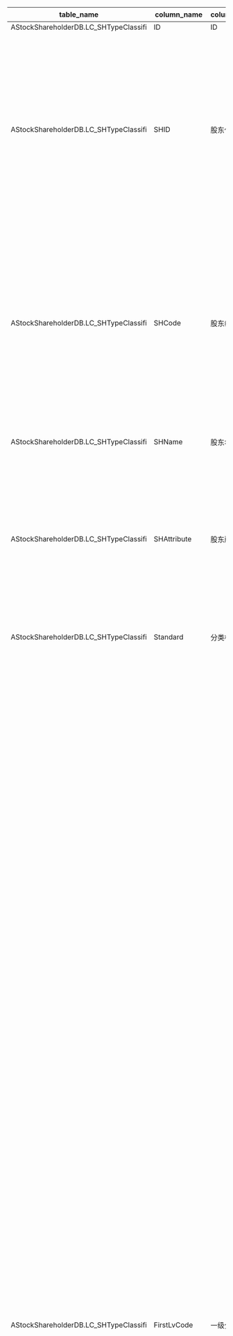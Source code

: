| table_name| column_name | column_description | 注释| Annotation| 数据示例 |
|---|---|---|---|---|---|
| AStockShareholderDB.LC_SHTypeClassifi | ID| ID | | | 725356058233 |
| AStockShareholderDB.LC_SHTypeClassifi | SHID| 股东代码 | 数值型常量。当SHAttribute=2时，关联“企业码表（EP_CompanyMain）”的“企业编号（CompanyCode）”关联，获取企业的基本信息； 当SHAttribute=3时，关联“证券码表总表(SecuMainAll)”的“证券内部编码 (InnerCode)”关联，获取证券的基本信息 | Numeric constant. When SHAttribute equals 2, associate with "Enterprise Code Table (EP_CompanyMain)" and "Enterprise Code (CompanyCode)" to obtain the basic information of the enterprise; when SHAttribute equals 3, associate with "Security Code Table (SecuMainAll)" and "Inner Code (InnerCode)" to obtain the basic information of the security. | null |
| AStockShareholderDB.LC_SHTypeClassifi | SHCode| 股东编码 | 字符型常量。当SHAttribute=2时，关联“企业码表（EP_CompanyMain）”的“企业编码（EnterpriseCode）”关联，获取企业的基本信息； 当SHAttribute=3时，关联“证券码表总表(SecuMainAll)”的“聚源代码 (GilCode)”关联，获取证券的基本信息| String constant. When SHAttribute equals 2, associate with "Enterprise Code Table (EP_CompanyMain)" and "Enterprise Code (EnterpriseCode)" to obtain the basic information of the enterprise; when SHAttribute equals 3, associate with "Securities Code Table (SecuMainAll)" and "Juyuan Code (GilCode)" to obtain the basic information of the securities.| null |
| AStockShareholderDB.LC_SHTypeClassifi | SHName| 股东名称 | | | 中信证券-郑州银行金梧桐理财产品-中信证券郑州共赢一号单一资 |
| AStockShareholderDB.LC_SHTypeClassifi | SHAttribute | 股东所属性质 | 数值型常量。股东所属性质(SHAttribute)与(CT_SystemConst)表中的DM字段关联，令LB = 1783，得到股东所属性质的具体描述：1-自然人，2-企业，3-证券品种，99-其他。 | Numeric constant. The nature of the shareholder (SHAttribute) is associated with the DM field in the (CT_SystemConst) table, setting LB = 1783, the specific description of the nature of the shareholder is obtained: 1-natural person, 2-enterprise, 3-securities variety, 99-others. | 3|
| AStockShareholderDB.LC_SHTypeClassifi | Standard| 分类标准 | 数值型常量。1-聚源股东类型分类2022版| Numeric constant. 1-JuYuan shareholder type classification 2022 edition | 1|
| AStockShareholderDB.LC_SHTypeClassifi | FirstLvCode | 一级分类代码 | 数值型常量。一级分类代码(FirstLvCode)与(CT_SystemConst)表中的DM字段关联，令LB = 2503，得到一级分类代码的具体描述：1000000-自然人，2000000-境内机构投资者，2010000-证券，2010100-证券公司，2010200-券商理财，2010201-券商集合理财，2010202-券商定向理财，2020000-银行类，2020100-银行，2020200-银行理财子公司，2020300-银行理财，2030000-保险，2030100-保险公司，2030200-保险组合，2030201-保险资管，2030202-保险理财，2030203-保险产品账户，2040000-信托，2040100-信托公司，2040200-信托产品，2040201-单一信托计划，2040202-集合信托计划，2050000-基金，2050100-公募基金，2050200-私募基金，2050201-私募股权投资基金，2050202-私募证券投资基金，2050203-私募创业投资基金，2050299-其他私募基金，2050300-基金资管计划，2050400-公募基金管理公司，2050500-私募基金管理公司，2050600-基金资管子公司，2060000-期货，2060100-期货公司，2060200-期货资管，2070000-财务公司，2080000-金融租赁公司，2090000-资产管理公司，2090100-金融资产管理公司，2090200-地方资产管理公司，2100000-金融资产投资公司，2110000-社保基金及社保机构，2120000-养老金，2120100-年金，2120200-基本养老保险基金，2120300-养老金产品，2130000-政府机构，2130100-国资机构，2130200-财政部门，2139900-其他政府机构，2140000-社会组织，2140100-慈善组织（基金会），2140200-职工工会，2140300-院校，2140400-研究所，2149900-其他社会组织，2990000-一般法人，3000000-境外机构投资者，3010000-专业境外机构，3020000-其他境外机构| Numeric constant. The first-level classification code (FirstLvCode) is associated with the DM field in the CT_SystemConst table. Setting LB = 2503, the specific description of the first-level classification code is as follows: 1000000 - Natural Person, 2000000 - Domestic Institutional Investor, 2010000 - Securities, 2010100 - Securities Company, 2010200 - Brokerage Firm's Financial Management, 2010201 - Brokerage Firm's Collective Financial Management, 2010202 - Brokerage Firm's Directed Financial Management, 2020000 - Bank Category, 2020100 - Bank, 2020200 - Bank's Financial Management Subsidiary, 2020300 - Bank's Financial Management, 2030000 - Insurance, 2030100 - Insurance Company, 2030200 - Insurance Portfolio, 2030201 - Insurance Asset Management, 2030202 - Insurance Financial Management, 2030203 - Insurance Product Account, 2040000 - Trust, 2040100 - Trust Company, 2040200 - Trust Product, 2040201 - Single Trust Plan, 2040202 - Collective Trust Plan, 2050000 - Fund, 2050100 - Publicly Offered Fund, 2050200 - Private Equity Fund, 2050201 - Private Securities Investment Fund, 2050202 - Private Venture Capital Fund, 2050299 - Other Private Funds, 2050300 - Fund Asset Management Plan, 2050400 - Publicly Offered Fund Management Company, 2050500 - Private Fund Management Company, 2050600 - Fund Asset Management Subsidiary, 2060000 - Futures, 2060100 - Futures Company, 2060200 - Futures Asset Management, 2070000 - Financial Company, 2080000 - Financial Leasing Company, 2090000 - Asset Management Company, 2090100 - Financial Asset Management Company, 2090200 - Local Asset Management Company, 2100000 - Financial Asset Investment Company, 2110000 - Social Security Fund and Social Security Institution, 2120000 - Pension Fund, 2120100 - Annuity, 2120200 - Basic Pension Insurance Fund, 2120300 - Pension Product, 2130000 - Government Agency, 2130100 - State-owned Assets Institution, 2130200 - Financial Department, 2139900 - Other Government Agencies, 2140000 - Social Organization, 2140100 - Charity Organization (Foundation), 2140200 - Trade Union, 2140300 - Educational Institution, 2140400 - Research Institute, 2149900 - Other Social Organizations, 2990000 - General Corporation, 3000000 - Overseas Institutional Investor, 3010000 - Professional Overseas Institution, 3020000 - Other Overseas Institutions. | 2000000|
| AStockShareholderDB.LC_SHTypeClassifi | SecondLvCode| 二级分类代码 | 数值型常量。二级分类代码(SecondLvCode)与(CT_SystemConst)表中的DM字段关联，令LB = 2503，得到二级分类代码的具体描述：1000000-自然人，2000000-境内机构投资者，2010000-证券，2010100-证券公司，2010200-券商理财，2010201-券商集合理财，2010202-券商定向理财，2020000-银行类，2020100-银行，2020200-银行理财子公司，2020300-银行理财，2030000-保险，2030100-保险公司，2030200-保险组合，2030201-保险资管，2030202-保险理财，2030203-保险产品账户，2040000-信托，2040100-信托公司，2040200-信托产品，2040201-单一信托计划，2040202-集合信托计划，2050000-基金，2050100-公募基金，2050200-私募基金，2050201-私募股权投资基金，2050202-私募证券投资基金，2050203-私募创业投资基金，2050299-其他私募基金，2050300-基金资管计划，2050400-公募基金管理公司，2050500-私募基金管理公司，2050600-基金资管子公司，2060000-期货，2060100-期货公司，2060200-期货资管，2070000-财务公司，2080000-金融租赁公司，2090000-资产管理公司，2090100-金融资产管理公司，2090200-地方资产管理公司，2100000-金融资产投资公司，2110000-社保基金及社保机构，2120000-养老金，2120100-年金，2120200-基本养老保险基金，2120300-养老金产品，2130000-政府机构，2130100-国资机构，2130200-财政部门，2139900-其他政府机构，2140000-社会组织，2140100-慈善组织（基金会），2140200-职工工会，2140300-院校，2140400-研究所，2149900-其他社会组织，2990000-一般法人，3000000-境外机构投资者，3010000-专业境外机构，3020000-其他境外机构 | Numeric constant. The secondary classification code (SecondLvCode) is associated with the DM field in the CT_SystemConst table. Setting LB = 2503, the specific description of the secondary classification code is as follows: 1000000 - Natural Person, 2000000 - Domestic Institutional Investor, 2010000 - Securities, 2010100 - Securities Company, 2010200 - Brokerage Firm's Financial Management, 2010201 - Brokerage Firm's Collective Financial Management, 2010202 - Brokerage Firm's Directed Financial Management, 2020000 - Bank Category, 2020100 - Bank, 2020200 - Bank's Financial Management Subsidiary, 2020300 - Bank's Financial Management, 2030000 - Insurance, 2030100 - Insurance Company, 2030200 - Insurance Portfolio, 2030201 - Insurance Asset Management, 2030202 - Insurance Financial Management, 2030203 - Insurance Product Account, 2040000 - Trust, 2040100 - Trust Company, 2040200 - Trust Product, 2040201 - Single Trust Plan, 2040202 - Collective Trust Plan, 2050000 - Fund, 2050100 - Publicly Offered Fund, 2050200 - Private Equity Fund, 2050201 - Private Securities Investment Fund, 2050202 - Private Venture Capital Fund, 2050299 - Other Private Funds, 2050300 - Fund Asset Management Plan, 2050400 - Publicly Offered Fund Management Company, 2050500 - Private Fund Management Company, 2050600 - Fund Asset Management Subsidiary, 2060000 - Futures, 2060100 - Futures Company, 2060200 - Futures Asset Management, 2070000 - Financial Company, 2080000 - Financial Leasing Company, 2090000 - Asset Management Company, 2090100 - Financial Asset Management Company, 2090200 - Local Asset Management Company, 2100000 - Financial Asset Investment Company, 2110000 - Social Security Fund and Social Security Institution, 2120000 - Pension Fund, 2120100 - Annuity, 2120200 - Basic Pension Insurance Fund, 2120300 - Pension Product, 2130000 - Government Agency, 2130100 - State-owned Assets Institution, 2130200 - Financial Department, 2139900 - Other Government Agencies, 2140000 - Social Organization, 2140100 - Charity Organization (Foundation), 2140200 - Trade Union, 2140300 - Educational Institution, 2140400 - Research Institute, 2149900 - Other Social Organizations, 2990000 - General Corporation, 3000000 - Overseas Institutional Investor, 3010000 - Professional Overseas Institution, 3020000 - Other Overseas Institutions.| 2010000|
| AStockShareholderDB.LC_SHTypeClassifi | ThirdLvCode | 三级分类代码 | 数值型常量。三级分类代码(ThirdLvCode)与(CT_SystemConst)表中的DM字段关联，令LB = 2503，得到三级分类代码的具体描述：1000000-自然人，2000000-境内机构投资者，2010000-证券，2010100-证券公司，2010200-券商理财，2010201-券商集合理财，2010202-券商定向理财，2020000-银行类，2020100-银行，2020200-银行理财子公司，2020300-银行理财，2030000-保险，2030100-保险公司，2030200-保险组合，2030201-保险资管，2030202-保险理财，2030203-保险产品账户，2040000-信托，2040100-信托公司，2040200-信托产品，2040201-单一信托计划，2040202-集合信托计划，2050000-基金，2050100-公募基金，2050200-私募基金，2050201-私募股权投资基金，2050202-私募证券投资基金，2050203-私募创业投资基金，2050299-其他私募基金，2050300-基金资管计划，2050400-公募基金管理公司，2050500-私募基金管理公司，2050600-基金资管子公司，2060000-期货，2060100-期货公司，2060200-期货资管，2070000-财务公司，2080000-金融租赁公司，2090000-资产管理公司，2090100-金融资产管理公司，2090200-地方资产管理公司，2100000-金融资产投资公司，2110000-社保基金及社保机构，2120000-养老金，2120100-年金，2120200-基本养老保险基金，2120300-养老金产品，2130000-政府机构，2130100-国资机构，2130200-财政部门，2139900-其他政府机构，2140000-社会组织，2140100-慈善组织（基金会），2140200-职工工会，2140300-院校，2140400-研究所，2149900-其他社会组织，2990000-一般法人，3000000-境外机构投资者，3010000-专业境外机构，3020000-其他境外机构| Numeric constant. The third-level classification code (ThirdLvCode) is associated with the DM field in the CT_SystemConst table. When LB = 2503, the specific description of the third-level classification code is obtained: 1000000-Natural Person, 2000000-Domestic Institutional Investor, 2010000-Security, 2010100-Security Company, 2010200-Brokerage Firm's Financial Management, 2010201-Brokerage Firm's Collective Financial Management, 2010202-Brokerage Firm's Directed Financial Management, 2020000-Bank Category, 2020100-Bank, 2020200-Bank's Financial Management Subsidiary, 2020300-Bank's Financial Management, 2030000-Insurance, 2030100-Insurance Company, 2030200-Insurance Portfolio, 2030201-Insurance Asset Management, 2030202-Insurance Financial Management, 2030203-Insurance Product Account, 2040000-Trust, 2040100-Trust Company, 2040200-Trust Product, 2040201-Single Trust Plan, 2040202-Collective Trust Plan, 2050000-Fund, 2050100-Publicly Offered Fund, 2050200-Private Equity Fund, 2050201-Private Equity Investment Fund, 2050202-Private Securities Investment Fund, 2050203-Private Venture Capital Fund, 2050299-Other Private Funds, 2050300-Fund Asset Management Plan, 2050400-Publicly Offered Fund Management Company, 2050500-Private Fund Management Company, 2050600-Fund Asset Management Subsidiary, 2060000-Futures, 2060100-Futures Company, 2060200-Futures Asset Management, 2070000-Financial Company, 2080000-Financial Leasing Company, 2090000-Asset Management Company, 2090100-Financial Asset Management Company, 2090200-Local Asset Management Company, 2100000-Financial Asset Investment Company, 2110000-Social Security Fund and Social Security Institution, 2120000-Pension, 2120100-Annuity, 2120200-Basic Pension Insurance Fund, 2120300-Pension Product, 2130000-Government Agency, 2130100-State-owned Institution, 2130200-Financial Department, 2139900-Other Government Agencies, 2140000-Social Organization, 2140100-Charitable Organization (Foundation), 2140200-Labor Union, 2140300-Educational Institution, 2140400-Research Institute, 2149900-Other Social Organizations, 2990000-General Corporation, 3000000-Overseas Institutional Investor, 3010000-Professional Overseas Institution, 3020000-Other Overseas Institutions. | 2010200|
| AStockShareholderDB.LC_SHTypeClassifi | FourthLvCode| 四级分类代码 | 四级分类代码(FourthLvCode)与(CT_SystemConst)表中的DM字段关联，令LB = 2503，得到四级分类代码的具体描述：1000000-自然人，2000000-境内机构投资者，2010000-证券，2010100-证券公司，2010200-券商理财，2010201-券商集合理财，2010202-券商定向理财，2020000-银行类，2020100-银行，2020200-银行理财子公司，2020300-银行理财，2030000-保险，2030100-保险公司，2030200-保险组合，2030201-保险资管，2030202-保险理财，2030203-保险产品账户，2040000-信托，2040100-信托公司，2040200-信托产品，2040201-单一信托计划，2040202-集合信托计划，2050000-基金，2050100-公募基金，2050200-私募基金，2050201-私募股权投资基金，2050202-私募证券投资基金，2050203-私募创业投资基金，2050299-其他私募基金，2050300-基金资管计划，2050400-公募基金管理公司，2050500-私募基金管理公司，2050600-基金资管子公司，2060000-期货，2060100-期货公司，2060200-期货资管，2070000-财务公司，2080000-金融租赁公司，2090000-资产管理公司，2090100-金融资产管理公司，2090200-地方资产管理公司，2100000-金融资产投资公司，2110000-社保基金及社保机构，2120000-养老金，2120100-年金，2120200-基本养老保险基金，2120300-养老金产品，2130000-政府机构，2130100-国资机构，2130200-财政部门，2139900-其他政府机构，2140000-社会组织，2140100-慈善组织（基金会），2140200-职工工会，2140300-院校，2140400-研究所，2149900-其他社会组织，2990000-一般法人，3000000-境外机构投资者，3010000-专业境外机构，3020000-其他境外机构。 | The FourthLvCode is associated with the DM field in the CT_SystemConst table. With LB = 2503, the specific description of the FourthLvCode is: 1000000-Natural Person, 2000000-Domestic Institutional Investor, 2010000-Security, 2010100-Securities Company, 2010200-Brokerage Firm's Financial Management, 2010201-Brokerage Firm's Collective Financial Management, 2010202-Brokerage Firm's Directed Financial Management, 2020000-Bank Category, 2020100-Bank, 2020200-Bank's Financial Management Subsidiary, 2020300-Bank's Financial Management, 2030000-Insurance, 2030100-Insurance Company, 2030200-Insurance Portfolio, 2030201-Insurance Asset Management, 2030202-Insurance Financial Management, 2030203-Insurance Product Account, 2040000-Trust, 2040100-Trust Company, 2040200-Trust Product, 2040201-Single Trust Plan, 2040202-Collective Trust Plan, 2050000-Fund, 2050100-Publicly Offered Fund, 2050200-Private Equity Fund, 2050201-Private Equity Investment Fund, 2050202-Private Securities Investment Fund, 2050203-Private Venture Capital Fund, 2050299-Other Private Funds, 2050300-Fund Asset Management Plan, 2050400-Publicly Offered Fund Management Company, 2050500-Private Fund Management Company, 2050600-Fund Asset Management Subsidiary, 2060000-Futures, 2060100-Futures Company, 2060200-Futures Asset Management, 2070000-Financial Company, 2080000-Financial Leasing Company, 2090000-Asset Management Company, 2090100-Financial Asset Management Company, 2090200-Local Asset Management Company, 2100000-Financial Asset Investment Company, 2110000-Social Security Fund and Social Security Institution, 2120000-Pension, 2120100-Annuity, 2120200-Basic Pension Insurance Fund, 2120300-Pension Product, 2130000-Government Agency, 2130100-State-owned Institution, 2130200-Financial Department, 2139900-Other Government Agencies, 2140000-Social Organization, 2140100-Charitable Organization (Foundation), 2140200-Trade Union, 2140300-Educational Institution, 2140400-Research Institute, 2149900-Other Social Organizations, 2990000-General Corporation, 3000000-Overseas Institutional Investor, 3010000-Professional Overseas Institution, 3020000-Other Overseas Institutions.| 2010202|
| AStockShareholderDB.LC_SHTypeClassifi | InsertTime| 发布时间 | | | 2022-12-23 06:03:15.000|
| AStockShareholderDB.LC_SHTypeClassifi | UpdateTime| 更新时间 | | | 2022-12-23 06:03:15.000|
| AStockShareholderDB.LC_SHTypeClassifi | JSID| JSID | | | 725356058234 |